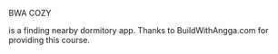 BWA COZY

is a finding nearby dormitory app.
Thanks to BuildWithAngga.com for providing this course.
